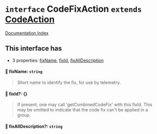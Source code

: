 # `interface` CodeFixAction `extends` [CodeAction](../interface.CodeAction/README.md)

[Documentation Index](../README.md)

## This interface has

- 3 properties:
[fixName](#-fixname-string),
[fixId](#-fixid-),
[fixAllDescription](#-fixalldescription-string)


#### 📄 fixName: `string`

> Short name to identify the fix, for use by telemetry.



#### 📄 fixId?: \{}

> If present, one may call 'getCombinedCodeFix' with this fixId.
> This may be omitted to indicate that the code fix can't be applied in a group.



#### 📄 fixAllDescription?: `string`




